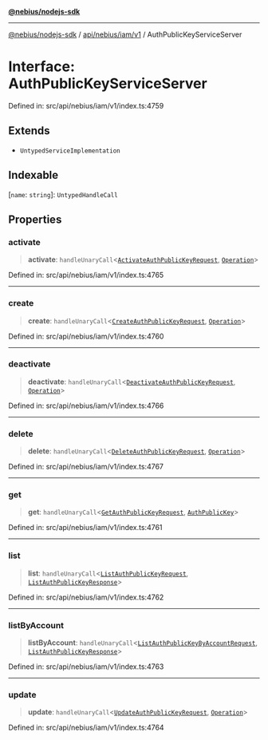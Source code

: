 [**@nebius/nodejs-sdk**](../../../../../README.md)

***

[@nebius/nodejs-sdk](../../../../../README.md) / [api/nebius/iam/v1](../README.md) / AuthPublicKeyServiceServer

# Interface: AuthPublicKeyServiceServer

Defined in: src/api/nebius/iam/v1/index.ts:4759

## Extends

- `UntypedServiceImplementation`

## Indexable

\[`name`: `string`\]: `UntypedHandleCall`

## Properties

### activate

> **activate**: `handleUnaryCall`\<[`ActivateAuthPublicKeyRequest`](ActivateAuthPublicKeyRequest.md), [`Operation`](../../../common/v1/interfaces/Operation.md)\>

Defined in: src/api/nebius/iam/v1/index.ts:4765

***

### create

> **create**: `handleUnaryCall`\<[`CreateAuthPublicKeyRequest`](CreateAuthPublicKeyRequest.md), [`Operation`](../../../common/v1/interfaces/Operation.md)\>

Defined in: src/api/nebius/iam/v1/index.ts:4760

***

### deactivate

> **deactivate**: `handleUnaryCall`\<[`DeactivateAuthPublicKeyRequest`](DeactivateAuthPublicKeyRequest.md), [`Operation`](../../../common/v1/interfaces/Operation.md)\>

Defined in: src/api/nebius/iam/v1/index.ts:4766

***

### delete

> **delete**: `handleUnaryCall`\<[`DeleteAuthPublicKeyRequest`](DeleteAuthPublicKeyRequest.md), [`Operation`](../../../common/v1/interfaces/Operation.md)\>

Defined in: src/api/nebius/iam/v1/index.ts:4767

***

### get

> **get**: `handleUnaryCall`\<[`GetAuthPublicKeyRequest`](GetAuthPublicKeyRequest.md), [`AuthPublicKey`](AuthPublicKey.md)\>

Defined in: src/api/nebius/iam/v1/index.ts:4761

***

### list

> **list**: `handleUnaryCall`\<[`ListAuthPublicKeyRequest`](ListAuthPublicKeyRequest.md), [`ListAuthPublicKeyResponse`](ListAuthPublicKeyResponse.md)\>

Defined in: src/api/nebius/iam/v1/index.ts:4762

***

### listByAccount

> **listByAccount**: `handleUnaryCall`\<[`ListAuthPublicKeyByAccountRequest`](ListAuthPublicKeyByAccountRequest.md), [`ListAuthPublicKeyResponse`](ListAuthPublicKeyResponse.md)\>

Defined in: src/api/nebius/iam/v1/index.ts:4763

***

### update

> **update**: `handleUnaryCall`\<[`UpdateAuthPublicKeyRequest`](UpdateAuthPublicKeyRequest.md), [`Operation`](../../../common/v1/interfaces/Operation.md)\>

Defined in: src/api/nebius/iam/v1/index.ts:4764
